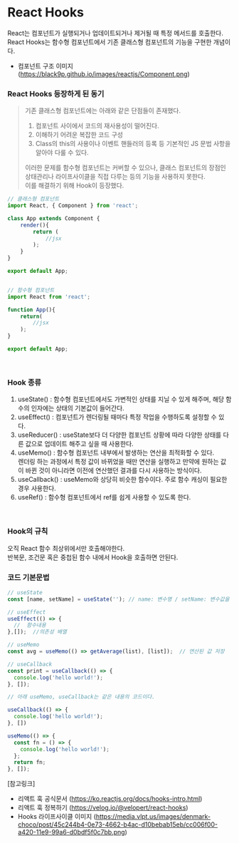 # React Hooks
React는 컴포넌트가 실행되거나 업데이트되거나 제거될 때 특정 메서드를 호출한다.
React Hooks는 함수형 컴포넌트에서 기존 클래스형 컴포넌트의 기능을 구현한 개념이다.

* 컴포넌트 구조 이미지 (https://black9p.github.io/images/reactjs/Component.png)

### React Hooks 등장하게 된 동기
> 기존 클래스형 컴포넌트에는 아래와 같은 단점들이 존재했다.
> 
> 1. 컴포넌트 사이에서 코드의 재사용성이 떨어진다.
> 2. 이해하기 어려운 복잡한 코드 구성
> 3. Class의 this의 사용이나 이벤트 핸들러의 등록 등 기본적인 JS 문법 사항을 알아야 다룰 수 있다.
> 
> 이러한 문제를 함수형 컴포넌트는 커버할 수 있으나, 클래스 컴포넌트의 장점인 상태관리나 라이프사이클을 직접 다루는 등의 기능을 사용하지 못한다.  
> 이를 해결하기 위해 Hook이 등장했다.


```js
// 클래스형 컴포넌트
import React, { Component } from 'react';

class App extends Component {
    render(){
        return (
            //jsx
        );
    }
}

export default App;


// 함수형 컴포넌트
import React from 'react';

function App(){ 
    return(
        //jsx
    );
}

export default App;
```
<br/>

### Hook 종류
1. useState() : 함수형 컴포넌트에서도 가변적인 상태를 지닐 수 있게 해주며, 해당 함수의 인자에는 상태의 기본값이 들어간다.
2. useEffect() : 컴포넌트가 렌더링될 때마다 특정 작업을 수행하도록 설정할 수 있다.
3. useReducer() : useState보다 더 다양한 컴포넌트 상황에 따라 다양한 상태를 다른 값으로 업데이트 해주고 싶을 때 사용한다.
4. useMemo() : 함수형 컴포넌트 내부에서 발생하는 연산을 최적화할 수 있다.  
렌더링 하는 과정에서 특정 값이 바뀌었을 때만 연산을 실행하고 만약에 원하는 값이 바뀐 것이 아니라면 이전에 연산했던 결과를 다시 사용하는 방식이다.
6. useCallback() : useMemo와 상당히 비슷한 함수이다. 주로 함수 캐싱이 필요한 경우 사용한다.
7. useRef() : 함수형 컴포넌트에서 ref를 쉽게 사용할 수 있도록 한다.

<br/>

### Hook의 규칙
오직 React 함수 최상위에서만 호출해야한다.  
반복문, 조건문 혹은 중첩된 함수 내에서 Hook을 호출하면 안된다. 

### 코드 기본문법
```js
// useState
const [name, setName] = useState(''); // name: 변수명 / setName: 변수값을 바꿔줄 set함수 / useState 함수 안의 ''은 초깃값.

// useEffect
useEffect(() => {
  //  함수내용
},[]);  //의존성 배열

// useMemo
const avg = useMemo(() => getAverage(list), [list]);  // 연산된 값 저장

// useCallback
const print = useCallback(() => {
  console.log('hello world!');
}, []);

// 아래 useMemo, useCallback는 같은 내용의 코드이다.

useCallback(() => {
  console.log('hello world!');
}, [])

useMemo(() => {
  const fn = () => {
    console.log('hello world!');
  };
  return fn;
}, []);

```
[참고링크]
* 리액트 훅 공식문서 (https://ko.reactjs.org/docs/hooks-intro.html)
* 리액트 훅 정복하기 (https://velog.io/@velopert/react-hooks)
* Hooks 라이프사이클 이미지 (https://media.vlpt.us/images/denmark-choco/post/45c244b4-0e73-4662-b4ac-d10bebab15eb/cc006f00-a420-11e9-99a6-d0bdf5f0c7bb.png)
